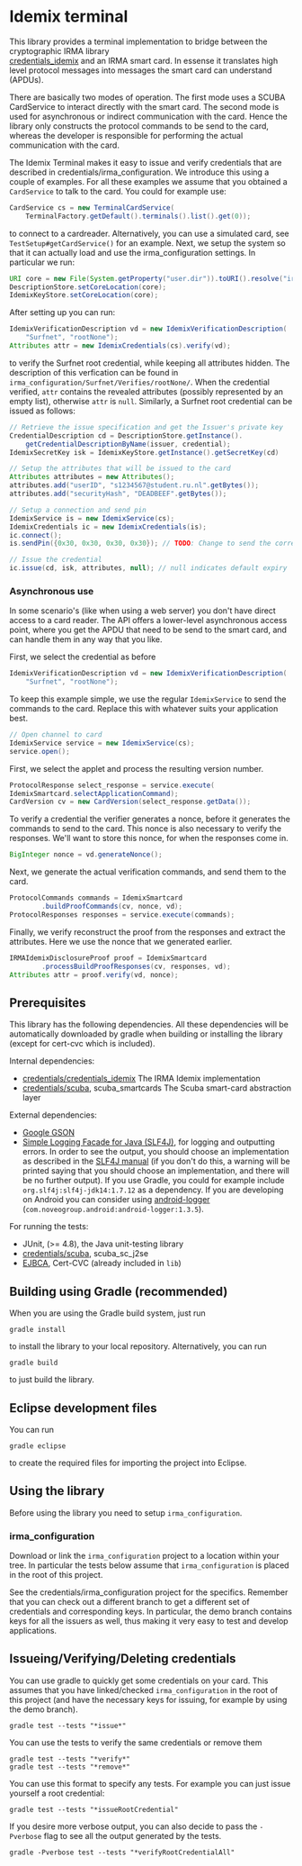 # Idemix terminal

This library provides a terminal implementation to bridge between the cryptographic IRMA library  
[credentials_idemix](https://github.com/credentials/credentials_idemix) and an IRMA smart card. In essense it translates high level protocol messages into messages the smart card can understand (APDUs).

There are basically two modes of operation. The first mode uses a SCUBA CardService to interact
directly with the smart card. The second mode is used for asynchronous or indirect communication with the card. Hence the library only constructs the protocol commands to be send to the card, whereas the developer is responsible for performing the actual communication with the card.

The Idemix Terminal makes it easy to issue and verify credentials that are described in credentials/irma_configuration. We introduce this using a couple of examples. For all these examples we assume that you obtained a `CardService` to talk to the card. You could for example use:

```Java
CardService cs = new TerminalCardService(
    TerminalFactory.getDefault().terminals().list().get(0));
```

to connect to a cardreader. Alternatively, you can use a simulated card, see `TestSetup#getCardService()` for an example. Next, we setup the system so that it can actually load and use the irma_configuration settings. In particular we run:

```Java
URI core = new File(System.getProperty("user.dir")).toURI().resolve("irma_configuration/");
DescriptionStore.setCoreLocation(core);
IdemixKeyStore.setCoreLocation(core);
```

After setting up you can run:

```Java
IdemixVerificationDescription vd = new IdemixVerificationDescription(
    "Surfnet", "rootNone");
Attributes attr = new IdemixCredentials(cs).verify(vd);
```

to verify the Surfnet root credential, while keeping all attributes hidden. The description of this verfication can be found in `irma_configuration/Surfnet/Verifies/rootNone/`. When the credential verified, `attr` contains the revealed attributes (possibly represented by an empty list), otherwise `attr` is `null`. Similarly, a Surfnet root credential can be issued as follows: 

```Java
// Retrieve the issue specification and get the Issuer's private key
CredentialDescription cd = DescriptionStore.getInstance().
    getCredentialDescriptionByName(issuer, credential);
IdemixSecretKey isk = IdemixKeyStore.getInstance().getSecretKey(cd)

// Setup the attributes that will be issued to the card
Attributes attributes = new Attributes();
attributes.add("userID", "s1234567@student.ru.nl".getBytes());
attributes.add("securityHash", "DEADBEEF".getBytes());

// Setup a connection and send pin
IdemixService is = new IdemixService(cs);
IdemixCredentials ic = new IdemixCredentials(is);
ic.connect();
is.sendPin({0x30, 0x30, 0x30, 0x30}); // TODO: Change to send the correct pin.

// Issue the credential
ic.issue(cd, isk, attributes, null); // null indicates default expiry
```

### Asynchronous use

In some scenario's (like when using a web server) you don't have direct access to a card reader. The API offers a lower-level asynchronous access point, where you get the APDU that need to be send to the smart card, and can handle them in any way that you like.

First, we select the credential as before

```Java
IdemixVerificationDescription vd = new IdemixVerificationDescription(
    "Surfnet", "rootNone");
```

To keep this example simple, we use the regular `IdemixService` to send the commands to the card. Replace this with whatever suits your application best.

```Java
// Open channel to card
IdemixService service = new IdemixService(cs);
service.open();
```

First, we select the applet and process the resulting version number.

```Java
ProtocolResponse select_response = service.execute(
IdemixSmartcard.selectApplicationCommand);
CardVersion cv = new CardVersion(select_response.getData());
```

To verify a credential the verifier generates a nonce, before it generates the commands to send to the card. This nonce is also necessary to verify the responses. We'll want to store this nonce, for when the responses come in.

```Java
BigInteger nonce = vd.generateNonce();
```

Next, we generate the actual verification commands, and send them to the card.

```Java
ProtocolCommands commands = IdemixSmartcard
		.buildProofCommands(cv, nonce, vd);
ProtocolResponses responses = service.execute(commands);
```
                
Finally, we verify reconstruct the proof from the responses and extract the attributes. Here we use the nonce that we generated earlier.

```Java
IRMAIdemixDisclosureProof proof = IdemixSmartcard
		.processBuildProofResponses(cv, responses, vd);
Attributes attr = proof.verify(vd, nonce);
```

## Prerequisites

This library has the following dependencies.  All these dependencies will be automatically downloaded by gradle when building or installing the library (except for cert-cvc which is included).

Internal dependencies:

 * [credentials/credentials_idemix](https://github.com/credentials/credentials_idemix) The IRMA Idemix implementation
 * [credentials/scuba](https://github.com/credentials/scuba/), scuba_smartcards The Scuba smart-card abstraction layer

External dependencies:

 * [Google GSON](https://code.google.com/p/google-gson/)
 * [Simple Logging Facade for Java (SLF4J)](http://www.slf4j.org/), for logging and outputting errors. In order to see the output, you should choose an implementation as described in the [SLF4J manual](http://www.slf4j.org/manual.html#swapping) (if you don't do this, a warning will be printed saying that you should choose an implementation, and there will be no further output). If you use Gradle, you could for example include `org.slf4j:slf4j-jdk14:1.7.12` as a dependency. If you are developing on Android you can consider using [android-logger](https://github.com/noveogroup/android-logger) (`com.noveogroup.android:android-logger:1.3.5`).

For running the tests:

 * JUnit,  (>= 4.8), the Java unit-testing library
 * [credentials/scuba](https://github.com/credentials/scuba/), scuba_sc_j2se
 * [EJBCA](http://www.ejbca.org/), Cert-CVC (already included in `lib`)

## Building using Gradle (recommended)

When you are using the Gradle build system, just run

    gradle install

to install the library to your local repository. Alternatively, you can run

    gradle build

to just build the library.

## Eclipse development files

You can run

    gradle eclipse

to create the required files for importing the project into Eclipse.

## Using the library

Before using the library you need to setup `irma_configuration`.

### irma_configuration

Download or link the `irma_configuration` project to a location within your tree. In particular the tests below assume that `irma_configuration` is placed in the root of this project.

See the credentials/irma_configuration project for the specifics. Remember that you can check out a different branch to get a different set of credentials and corresponding keys. In particular, the demo branch contains keys for all the issuers as well, thus making it very easy to test and develop applications.

## Issueing/Verifying/Deleting credentials

You can use gradle to quickly get some credentials on your card. This assumes that you have linked/checked `irma_configuration` in the root of this project (and have the necessary keys for issuing, for example by using the demo branch).

    gradle test --tests "*issue*"

You can use the tests to verify the same credentials or remove them

    gradle test --tests "*verify*"
    gradle test --tests "*remove*"

You can use this format to specify any tests. For example you can just issue yourself a root credential:

    gradle test --tests "*issueRootCredential"

If you desire more verbose output, you can also decide to pass the `-Pverbose` flag to see all the output generated by the tests.

    gradle -Pverbose test --tests "*verifyRootCredentialAll"
